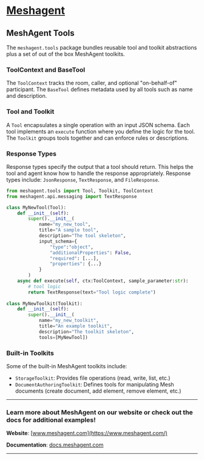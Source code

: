 # [Meshagent](https://www.meshagent.com)

## MeshAgent Tools
The ``meshagent.tools`` package bundles reusable tool and toolkit abstractions plus a set of out of the box MeshAgent toolkits. 

### ToolContext and BaseTool
The ``ToolContext`` tracks the room, caller, and optional "on-behalf-of" participant. The ``BaseTool`` defines metadata used by all tools such as name and description. 

### Tool and Toolkit
A ``Tool`` encapsulates a single operation with an input JSON schema. Each tool implements an ``execute`` function where you define the logic for the tool. The ``Toolkit`` groups tools together and can enforce rules or descriptions.

### Response Types
Response types specify the output that a tool should return. This helps the tool and agent know how to handle the response appropriately. Response types include: ``JsonResponse``, ``TextResponse``, and ``FileResponse``.

```Python Python
from meshagent.tools import Tool, Toolkit, ToolContext
from meshagent.api.messaging import TextResponse

class MyNewTool(Tool):
    def __init__(self):
        super().__init__(
            name="my_new_tool",
            title="A sample tool", 
            description="The tool skeleton",
            input_schema={
                "type":"object",
                "additionalProperties": False,
                "required": [...],
                "properties": {...}
            }
        )
    async def execute(self, ctx:ToolContext, sample_parameter:str):
        # tool logic
        return TextResponse(text="Tool logic complete")
    
class MyNewToolkit(Toolkit):
    def __init__(self):
        super().__init__(
            name="my_new_toolkit", 
            title="An example toolkit", 
            description="The toolkit skeleton", 
            tools=[MyNewTool])


```

### Built-in Toolkits
Some of the built-in MeshAgent toolkits include: 
- ``StorageToolkit``: Provides file operations (read, write, list, etc.)
- ``DocumentAuthoringToolkit``: Defines tools for manipulating Mesh documents (create document, add element, remove element, etc.)

---
### Learn more about MeshAgent on our website or check out the docs for additional examples!

**Website**: [www.meshagent.com](https://www.meshagent.com/)

**Documentation**: [docs.meshagent.com](https://docs.meshagent.com/)

---